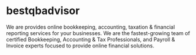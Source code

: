 # bestqbadvisor
We are provides online bookkeeping, accounting, taxation &amp; financial reporting services for your businesses.  We are the fastest-growing team of certified Bookkeeping, Accounting &amp; Tax Professionals, and Payroll &amp; Invoice experts focused to provide online financial solutions.
